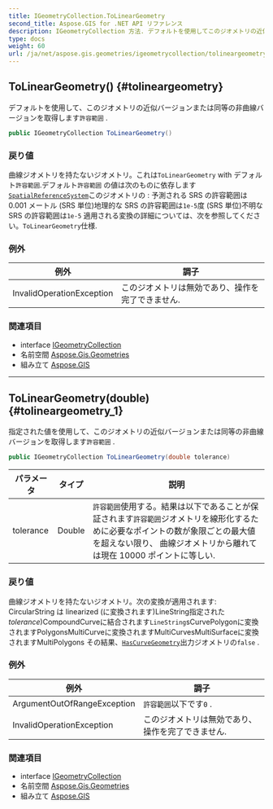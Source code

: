 ```yaml
---
title: IGeometryCollection.ToLinearGeometry
second_title: Aspose.GIS for .NET API リファレンス
description: IGeometryCollection 方法. デフォルトを使用してこのジオメトリの近似バージョンまたは同等の非曲線バージョンを取得します許容範囲 .
type: docs
weight: 60
url: /ja/net/aspose.gis.geometries/igeometrycollection/tolineargeometry/
---
```

## ToLinearGeometry() {#tolineargeometry}

デフォルトを使用して、このジオメトリの近似バージョンまたは同等の非曲線バージョンを取得します`許容範囲` .

```csharp
public IGeometryCollection ToLinearGeometry()
```

### 戻り値

曲線ジオメトリを持たないジオメトリ。これは`ToLinearGeometry` with デフォルト`許容範囲`.デフォルト`許容範囲` の値は次のものに依存します[`SpatialReferenceSystem`](../../../aspose.gis.spatialreferencing/spatialreferencesystem/)このジオメトリの : 予測される SRS の許容範囲は 0.001 メートル (SRS 単位)地理的な SRS の許容範囲は`1e-5`度 (SRS 単位)不明な SRS の許容範囲は`1e-5` 適用される変換の詳細については、次を参照してください。`ToLinearGeometry`仕様.

### 例外

| 例外 | 調子 |
| --- | --- |
| InvalidOperationException | このジオメトリは無効であり、操作を完了できません. |

### 関連項目

* interface [IGeometryCollection](../)
* 名前空間 [Aspose.Gis.Geometries](../../igeometrycollection/)
* 組み立て [Aspose.GIS](../../../)

---

## ToLinearGeometry(double) {#tolineargeometry_1}

指定された値を使用して、このジオメトリの近似バージョンまたは同等の非曲線バージョンを取得します`許容範囲` .

```csharp
public IGeometryCollection ToLinearGeometry(double tolerance)
```

| パラメータ | タイプ | 説明 |
| --- | --- | --- |
| tolerance | Double | `許容範囲`使用する。結果は以下であることが保証されます`許容範囲`ジオメトリを線形化するために必要なポイントの数が象限ごとの最大値を超えない限り、 曲線ジオメトリから離れて は現在 10000 ポイントに等しい. |

### 戻り値

曲線ジオメトリを持たないジオメトリ。次の変換が適用されます: CircularString は linearized (に変換されます)LineString指定された*tolerance*)CompoundCurveに結合されます`LineString`sCurvePolygonに変換されますPolygonsMultiCurveに変換されますMultiCurvesMultiSurfaceに変換されますMultiPolygons その結果、[`HasCurveGeometry`](../../igeometry/hascurvegeometry/)出力ジオメトリの`false` .

### 例外

| 例外 | 調子 |
| --- | --- |
| ArgumentOutOfRangeException | `許容範囲`以下です`0` . |
| InvalidOperationException | このジオメトリは無効であり、操作を完了できません. |

### 関連項目

* interface [IGeometryCollection](../)
* 名前空間 [Aspose.Gis.Geometries](../../igeometrycollection/)
* 組み立て [Aspose.GIS](../../../)


